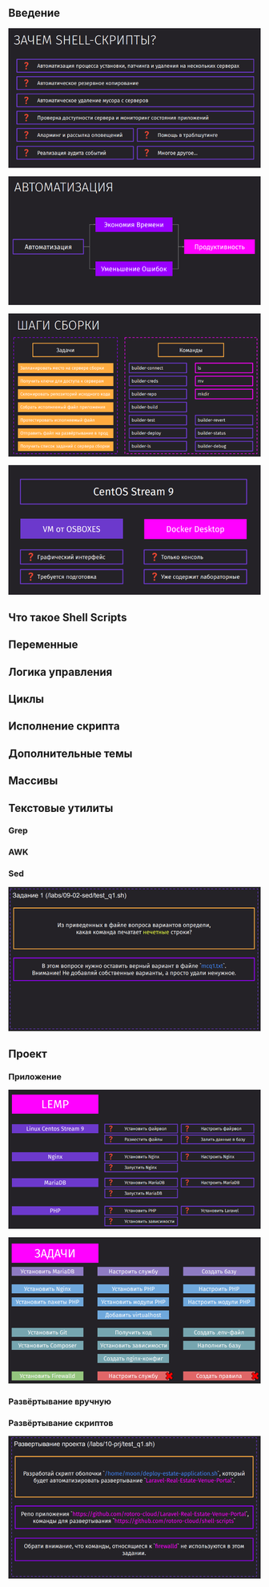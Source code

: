 
## Введение



![](_png/Pasted%20image%2020250723182609.png)



![](_png/Pasted%20image%2020250723182625.png)



![](_png/Pasted%20image%2020250723182650.png)



![](_png/Pasted%20image%2020250723182736.png)



## Что такое Shell Scripts




## Переменные



## Логика управления



## Циклы



## Исполнение скрипта



## Дополнительные темы



## Массивы



## Текстовые утилиты

### Grep
### AWK
### Sed



![](_png/Pasted%20image%2020250723184341.png)







## Проект

### Приложение



![](_png/Pasted%20image%2020250723183604.png)



![](_png/Pasted%20image%2020250723183632.png)

### Развёртывание вручную


### Развёртывание скриптов



![](_png/Pasted%20image%2020250723183659.png)
